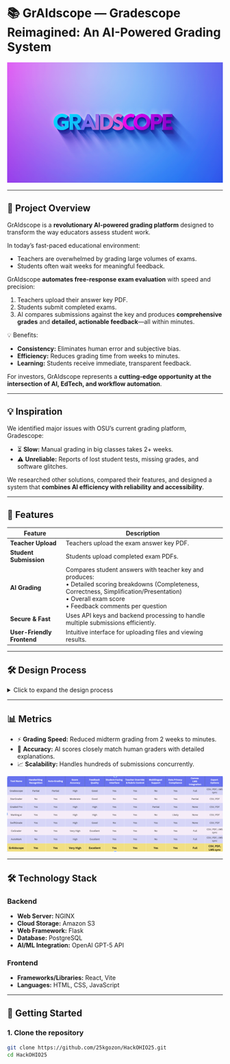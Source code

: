 # 📚 GrAIdscope — Gradescope Reimagined: An AI-Powered Grading System

![GrAIdscope Banner](images/logo.png)

---

## 🚀 Project Overview
GrAIdscope is a **revolutionary AI-powered grading platform** designed to transform the way educators assess student work.  

In today’s fast-paced educational environment:  
- Teachers are overwhelmed by grading large volumes of exams.  
- Students often wait weeks for meaningful feedback.  

GrAIdscope **automates free-response exam evaluation** with speed and precision:  
1. Teachers upload their answer key PDF.  
2. Students submit completed exams.  
3. AI compares submissions against the key and produces **comprehensive grades** and **detailed, actionable feedback**—all within minutes.  

💡 Benefits:  
- **Consistency:** Eliminates human error and subjective bias.  
- **Efficiency:** Reduces grading time from weeks to minutes.  
- **Learning:** Students receive immediate, transparent feedback.  

For investors, GrAIdscope represents a **cutting-edge opportunity at the intersection of AI, EdTech, and workflow automation**.

---

## 💡 Inspiration
We identified major issues with OSU’s current grading platform, Gradescope:  
- ⏳ **Slow:** Manual grading in big classes takes 2+ weeks.  
- ⚠️ **Unreliable:** Reports of lost student tests, missing grades, and software glitches.  

We researched other solutions, compared their features, and designed a system that **combines AI efficiency with reliability and accessibility**.  

---

## 🧩 Features

| Feature | Description |
|---------|-------------|
| **Teacher Upload** | Teachers upload the exam answer key PDF. |
| **Student Submission** | Students upload completed exam PDFs. |
| **AI Grading** | Compares student answers with teacher key and produces: <br>• Detailed scoring breakdowns (Completeness, Correctness, Simplification/Presentation) <br>• Overall exam score <br>• Feedback comments per question |
| **Secure & Fast** | Uses API keys and backend processing to handle multiple submissions efficiently. |
| **User-Friendly Frontend** | Intuitive interface for uploading files and viewing results. |

---

## 🛠 Design Process

<details>
<summary>Click to expand the design process</summary>

### Gap Identification
- Existing graders fail at handling handwritten text.  
- Many AI grading tools have a steep learning curve for teachers.

### Experimental Exploration
- Tested multiple OCR engines, AI scoring logic, and dataset preprocessing.  
- Brainstormed intuitive UI layout for students and teachers.  

### Implementation Actions
- Integrated OpenAI GPT-5 API for semantic grading.  
- Used Amazon S3 for scalable file storage.  
- React + Vite frontend for responsiveness.  
- Google OAuth for authentication.  
- Flask + PostgreSQL backend with NGINX deployment.  

**Outcome:** Improved usability, data flow, OCR precision, and AI grading accuracy.
</details>

---

## 📊 Metrics
- ⚡ **Grading Speed:** Reduced midterm grading from 2 weeks to minutes.  
- 🎯 **Accuracy:** AI scores closely match human graders with detailed explanations.  
- 📈 **Scalability:** Handles hundreds of submissions concurrently.

![Screenshot](images/graiscope.png)

---

## 🛠 Technology Stack

### Backend
- **Web Server:** NGINX  
- **Cloud Storage:** Amazon S3  
- **Web Framework:** Flask  
- **Database:** PostgreSQL  
- **AI/ML Integration:** OpenAI GPT-5 API  

### Frontend
- **Frameworks/Libraries:** React, Vite  
- **Languages:** HTML, CSS, JavaScript  

---

## 🏁 Getting Started

### 1. Clone the repository
```bash
git clone https://github.com/25kgozon/HackOHIO25.git
cd HackOHIO25
